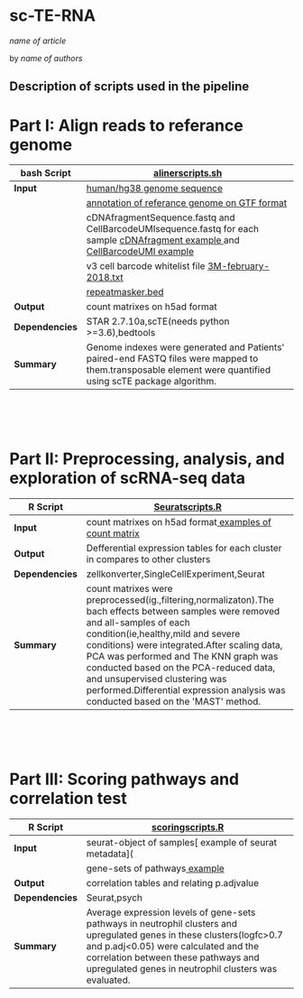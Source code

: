 # sc-TE-RNA
*name of article*

by *name of authors*




## Description of scripts used in the pipeline
# Part I: Align reads to referance genome
|**bash Script**|[alinerscripts.sh](scripts/alinerscripts.sh) |
| ------------- |--------------|
| **Input**|  [human/hg38 genome sequence](https://hgdownload.soe.ucsc.edu/goldenPath/hg38/bigZips/hg38.fa.gz)  |  
| |  [annotation of referance genome on GTF format](https://hgdownload.soe.ucsc.edu/goldenPath/hg38/bigZips/genes/hg38.knownGene.gtf.gz) |
| | cDNAfragmentSequence.fastq and CellBarcodeUMIsequence.fastq for each sample [cDNAfragment example ](http://ftp.sra.ebi.ac.uk/vol1/fastq/SRR125/054/SRR12570154/SRR12570154_2.fastq.gz)and [ CellBarcodeUMI example](http://ftp.sra.ebi.ac.uk/vol1/fastq/SRR125/054/SRR12570154/SRR12570154_1.fastq.gz)|
| |v3 cell barcode whitelist file [3M-february-2018.txt](https://github.com/10XGenomics/cellranger/raw/master/lib/python/cellranger/barcodes/translation/3M-february-2018.txt.gz)|
| |[repeatmasker.bed](https://genome.ucsc.edu/cgi-bin/hgTables?hgsid=1333082877_7QhGx7WKpxCENEJGnGjP7lvsrSxl&boolshad.hgta_printCustomTrackHeaders=0&hgta_ctName=tb_rmsk&hgta_ctDesc=table+browser+query+on+rmsk&hgta_ctVis=pack&hgta_ctUrl=&fbQual=whole&fbUpBases=200&fbDownBases=200&hgta_doGetBed=get+BED)|
|**Output**| count matrixes on h5ad format |  
| **Dependencies**| STAR 2.7.10a,scTE(needs python >=3.6),bedtools|
|**Summary**| Genome indexes were generated and Patients' paired-end FASTQ files were mapped to them.transposable element were quantified using scTE package algorithm. |

<br/>
<br/>
<br/>

# Part II: Preprocessing, analysis, and exploration of  scRNA-seq data
|**R Script**|[Seuratscripts.R](https://github.com/am) |
| ------------- |--------------|
| **Input**|  count matrixes on h5ad format[ examples of count matrix](input....)  |  
|**Output**|  Defferential expression tables for each cluster in compares to other clusters|  
| **Dependencies**| zellkonverter,SingleCellExperiment,Seurat|
|**Summary**| count matrixes were preprocessed(ig.,filtering,normalizaton).The bach effects between samples were removed and all-samples of each condition(ie,healthy,mild and severe conditions) were integrated.After scaling data, PCA was performed and The KNN graph was conducted based on the PCA-reduced data, and unsupervised clustering was performed.Differential expression analysis was conducted based on the 'MAST' method.|

<br/>
<br/>
<br/>

# Part III: Scoring pathways and correlation test
|**R Script**|[scoringscripts.R](https://github.com/am) |
| ------------- |--------------|
| **Input**|  seurat-object of samples[ example of seurat metadata](|
| | gene-sets of pathways[ example](genset) |  
|**Output**|  correlation tables and relating p.adjvalue|  
| **Dependencies**| Seurat,psych|
|**Summary**| Average expression levels of  gene-sets pathways in neutrophil clusters and upregulated genes in these clusters(logfc>0.7 and p.adj<0.05)  were calculated and the correlation between these pathways and upregulated genes in neutrophil clusters was evaluated.|

